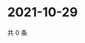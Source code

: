 # 2021-10-29

共 0 条

<!-- BEGIN WEIBO -->
<!-- 最后更新时间 Fri Oct 29 2021 16:01:09 GMT+0800 (China Standard Time) -->

<!-- END WEIBO -->
